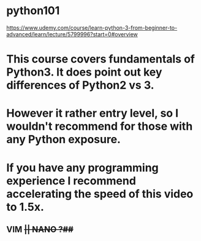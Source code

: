 # python101
https://www.udemy.com/course/learn-python-3-from-beginner-to-advanced/learn/lecture/5799996?start=0#overview
# This course covers fundamentals of Python3. It does point out key differences of Python2 vs 3. 
# However it rather entry level, so I wouldn't recommend for those with any Python exposure. 
# If you have any programming experience I recommend accelerating the speed of this video to 1.5x.
## VIM <strike>|| NANO ?##</strike>

